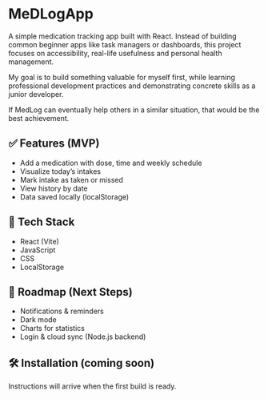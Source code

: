 # MeDLogApp
A simple medication tracking app built with React.
Instead of building common beginner apps like task managers or dashboards, 
this project focuses on accessibility, real-life usefulness and personal health management.

My goal is to build something valuable for myself first, while 
learning professional development practices and demonstrating concrete skills as a junior developer.

If MedLog can eventually help others in a similar situation, that would be the best achievement.


## ✅ Features (MVP)
- Add a medication with dose, time and weekly schedule
- Visualize today’s intakes
- Mark intake as taken or missed
- View history by date
- Data saved locally (localStorage)

## 🚀 Tech Stack
- React (Vite)
- JavaScript
- CSS
- LocalStorage

## 📌 Roadmap (Next Steps)
- Notifications & reminders
- Dark mode
- Charts for statistics
- Login & cloud sync (Node.js backend)

## 🛠️ Installation (coming soon)
Instructions will arrive when the first build is ready.
